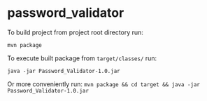 # password_validator
To build project from project root directory run:

`mvn package`


To execute built package from `target/classes/` run:

`java -jar Password_Validator-1.0.jar`


Or more conveniently run:
`mvn package && cd target && java -jar Password_Validator-1.0.jar`

